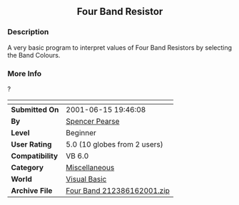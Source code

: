 ﻿<div align="center">

## Four Band Resistor


</div>

### Description

A very basic program to interpret values of Four Band Resistors by selecting the Band Colours.
 
### More Info
 
?


<span>             |<span>
---                |---
**Submitted On**   |2001-06-15 19:46:08
**By**             |[Spencer Pearse](https://github.com/Planet-Source-Code/PSCIndex/blob/master/ByAuthor/spencer-pearse.md)
**Level**          |Beginner
**User Rating**    |5.0 (10 globes from 2 users)
**Compatibility**  |VB 6\.0
**Category**       |[Miscellaneous](https://github.com/Planet-Source-Code/PSCIndex/blob/master/ByCategory/miscellaneous__1-1.md)
**World**          |[Visual Basic](https://github.com/Planet-Source-Code/PSCIndex/blob/master/ByWorld/visual-basic.md)
**Archive File**   |[Four Band 212386162001\.zip](https://github.com/Planet-Source-Code/spencer-pearse-four-band-resistor__1-24148/archive/master.zip)









